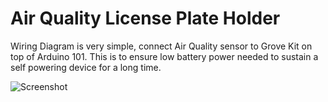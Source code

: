 # Air Quality License Plate Holder

Wiring Diagram is very simple, connect Air Quality sensor to Grove Kit on top of Arduino 101.  This is to ensure low battery power needed to sustain a self powering device for a long time.

![Screenshot](arduino_wiring.jpg)